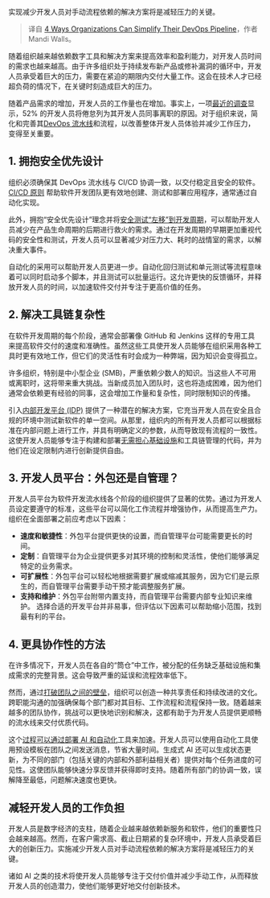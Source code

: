 
<!--
title: 组织简化DevOps流水线的4种方法
cover: https://cdn.thenewstack.io/media/2024/10/7d14fe53-pipeline.jpg
-->

实现减少开发人员对手动流程依赖的解决方案将是减轻压力的关键。

> 译自 [4 Ways Organizations Can Simplify Their DevOps Pipeline](https://thenewstack.io/4-ways-organizations-can-simplify-their-devops-pipeline/)，作者 Mandi Walls。

随着组织越来越依赖数字工具和解决方案来提高效率和盈利能力，对开发人员时间的需求也越来越高。由于许多组织处于持续发布新产品或修补漏洞的循环中，开发人员承受着巨大的压力，需要在紧迫的期限内交付大量工作。这会在技术人才已经超负荷的情况下，在关键时刻造成巨大的压力。

随着产品需求的增加，开发人员的工作量也在增加。事实上，一项[最近的调查](https://www.harness.io/state-of-developer-experience)显示，52% 的开发人员将倦怠列为其开发人员同事离职的原因。对于组织来说，简化和完善其[DevOps 流水线](https://thenewstack.io/devops/)和流程，以改善整体开发人员体验并减少工作压力，变得至关重要。

## 1. 拥抱安全优先设计

组织必须确保其 DevOps 流水线与 CI/CD 协调一致，以交付稳定且安全的软件。[CI/CD 原则](https://thenewstack.io/ci-cd/) 帮助软件开发团队更有效地创建、测试和部署应用程序，通常通过自动化实现。

此外，拥抱“安全优先设计”理念并将[安全测试“左移”到开发周期](https://thenewstack.io/security-testing-must-be-part-of-software-development-life-cycle/)，可以帮助开发人员减少在产品生命周期的后期进行救火的需求。通过在开发周期的早期更加重视代码的安全性和测试，开发人员可以显著减少对压力大、耗时的战情室的需求，以解决重大事件。

自动化的采用可以帮助开发人员更进一步。自动化回归测试和单元测试等流程意味着可以同时启动多个脚本，并且测试可以批量运行。这允许更快的反馈循环，并释放开发人员的时间，以加速软件交付并专注于更高价值的任务。

## 2. 解决工具链复杂性

在软件开发周期的每个阶段，通常会部署像 GitHub 和 Jenkins 这样的专用工具来提高软件交付的速度和准确性。虽然这些工具使开发人员能够在组织采用各种工具时更有效地工作，但它们的灵活性有时会成为一种弊端，因为知识会变得孤立。

许多组织，特别是中小型企业 (SMB)，严重依赖少数人的知识。当这些人不可用或离职时，这将带来重大挑战。当新成员加入团队时，这也将造成困难，因为他们通常会依赖更有经验的同事，这会增加工作量和复杂性，同时限制知识的传播。

引入[内部开发平台 (IDP)](https://thenewstack.io/the-hidden-benefits-of-internal-developer-platforms/) 提供了一种潜在的解决方案，它充当开发人员在安全且合规的环境中测试新软件的单一空间。从那里，组织内的所有开发人员都可以根据标准在内部问题上进行工作，并具有明确定义的参数，从而导致现有流程的一致性。这使开发人员能够专注于构建和部署[无需担心基础设施](https://thenewstack.io/why-infrastructure-as-code-is-vital-for-modern-devops/)和工具链管理的代码，并为他们在设定限制内进行创新提供自由。

## 3. 开发人员平台：外包还是自管理？

开发人员平台为软件开发流水线各个阶段的组织提供了显著的优势。通过为开发人员设定要遵守的标准，这些平台可以简化工作流程并增强协作，从而提高生产力。组织在全面部署之前应考虑以下因素：

* **速度和敏捷性**：外包平台提供更快的设置，而自管理平台可能需要更长的时间。
* **定制**：自管理平台为企业提供更多对其环境的控制和灵活性，使他们能够满足特定的业务需求。
* **可扩展性**：外包平台可以轻松地根据需要扩展或缩减其服务，因为它们是云原生的，而自管理平台需要手动干预才能调整服务扩展。
* **支持和维护**：外包平台附带内置支持，而自管理平台需要内部专业知识来维护。
选择合适的开发平台并非易事，但评估以下因素可以帮助缩小范围，找到最有利的平台。

## 4. 更具协作性的方法

在许多情况下，开发人员在各自的“筒仓”中工作，被分配的任务缺乏基础设施和集成需求的完整背景。这会导致严重的延误和流程效率低下。

然而，通过[打破团队之间的壁垒](https://thenewstack.io/breaking-down-the-barriers-to-operational-innovation/)，组织可以创造一种共享责任和持续改进的文化。跨职能沟通的加强确保每个部门都对其目标、工作流程和流程保持一致。随着越来越多的团队协作，挑战可以更快地识别和解决，这都有助于为开发人员提供更顺畅的流水线来交付优质代码。

这个[过程可以通过部署 AI 和自动化](https://thenewstack.io/five-ways-process-automation-can-streamline-itops/)工具来加速。开发人员可以使用自动化工具使用预设模板在团队之间发送消息，节省大量时间。生成式 AI 还可以生成状态更新，为不同的部门（包括关键的内部和外部利益相关者）提供对每个任务进度的可见性。这使团队能够快速分享反馈并获得即时支持。随着所有部门的协调一致，误解降至最低，问题解决速度也更快。

## 减轻开发人员的工作负担

开发人员是数字经济的支柱，随着企业越来越依赖新服务和软件，他们的重要性只会越来越高。然而，在客户需求高、截止日期紧的复杂环境中，开发人员承受着巨大的创新压力。实施减少开发人员对手动流程依赖的解决方案将是减轻压力的关键。

诸如 AI 之类的技术将使开发人员能够专注于交付价值并减少手动工作，从而释放开发人员的创造潜力，使他们能够更好地交付创新技术。
